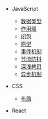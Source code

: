 - JavaScript

  - [数据类型](dataType.md)
  - [作用域](scope.md)
  - [闭包](closure.md)
  - [原型](prototype.md)
  - [事件机制](eventMechanism.md)
  - [节流防抖](throttleAndDebounce.md)
  - [深浅拷贝](copy.md)
  - [异步机制](async.md)

- CSS

  - [布局](layout.md)

- React
